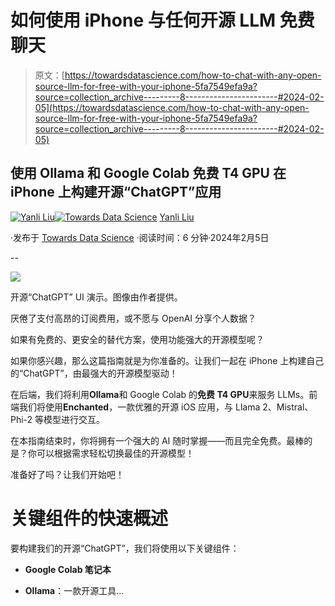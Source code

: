 # 如何使用 iPhone 与任何开源 LLM 免费聊天

> 原文：[https://towardsdatascience.com/how-to-chat-with-any-open-source-llm-for-free-with-your-iphone-5fa7549efa9a?source=collection_archive---------8-----------------------#2024-02-05](https://towardsdatascience.com/how-to-chat-with-any-open-source-llm-for-free-with-your-iphone-5fa7549efa9a?source=collection_archive---------8-----------------------#2024-02-05)

## 使用 Ollama 和 Google Colab 免费 T4 GPU 在 iPhone 上构建开源“ChatGPT”应用

[](https://medium.com/@yanli.liu?source=post_page---byline--5fa7549efa9a--------------------------------)[![Yanli Liu](../Images/31342655ab635eb38e3ce501235f1b89.png)](https://medium.com/@yanli.liu?source=post_page---byline--5fa7549efa9a--------------------------------)[](https://towardsdatascience.com/?source=post_page---byline--5fa7549efa9a--------------------------------)[![Towards Data Science](../Images/a6ff2676ffcc0c7aad8aaf1d79379785.png)](https://towardsdatascience.com/?source=post_page---byline--5fa7549efa9a--------------------------------) [Yanli Liu](https://medium.com/@yanli.liu?source=post_page---byline--5fa7549efa9a--------------------------------)

·发布于 [Towards Data Science](https://towardsdatascience.com/?source=post_page---byline--5fa7549efa9a--------------------------------) ·阅读时间：6 分钟·2024年2月5日

--

![](../Images/ab9e0c9fccde9a832ffd2ed22d756102.png)

开源“ChatGPT” UI 演示。图像由作者提供。

厌倦了支付高昂的订阅费用，或不愿与 OpenAI 分享个人数据？

如果有免费的、更安全的替代方案，使用功能强大的开源模型呢？

如果你感兴趣，那么这篇指南就是为你准备的。让我们一起在 iPhone 上构建自己的“ChatGPT”，由最强大的开源模型驱动！

在后端，我们将利用**Ollama**和 Google Colab 的**免费 T4 GPU**来服务 LLMs。前端我们将使用**Enchanted**，一款优雅的开源 iOS 应用，与 Llama 2、Mistral、Phi-2 等模型进行交互。

在本指南结束时，你将拥有一个强大的 AI 随时掌握——而且完全免费。最棒的是？你可以根据需求轻松切换最佳的开源模型！

准备好了吗？让我们开始吧！

# 关键组件的快速概述

要构建我们的开源“ChatGPT”，我们将使用以下关键组件：

+   **Google Colab 笔记本**

+   **Ollama**：一款开源工具…
